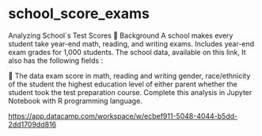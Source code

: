 # school_score_exams
Analyzing School´s Test Scores
📖 Background
A school makes every student take year-end math, reading, and writing exams. Includes year-end exam grades for 1,000 students. The school data, available on this link, It also has the following fields :

💾 The data
exam score in math, reading and writing
gender, race/ethnicity of the student
the highest education level of either parent
whether the student took the test preparation course.
Complete this analysis in Jupyter Notebook with R programming language.

https://app.datacamp.com/workspace/w/ecbef911-5048-4044-b5dd-2dd1709dd816
